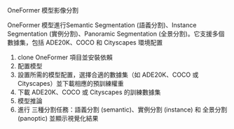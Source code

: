 OneFormer 模型影像分割

OneFormer 模型進行Semantic Segmentation (語義分割)、Instance Segmentation (實例分割)、Panoramic Segmentation (全景分割)。它支援多個數據集，包括 ADE20K、COCO 和 Cityscapes
環境配置
1. clone OneFormer 項目並安裝依賴
2. 配置模型
3. 設置所需的模型配置，選擇合適的數據集（如 ADE20K、COCO 或 Cityscapes）並下載相應的預訓練權重
4. 下載 ADE20K、COCO 或 Cityscapes 的訓練數據集
5. 模型推論
6. 進行 三種分割任務：語義分割 (semantic)、實例分割 (instance) 和 全景分割 (panoptic) 並顯示視覺化結果
   
